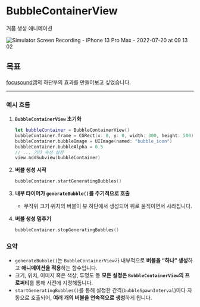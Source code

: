 # BubbleContainerView
거품 생성 애니메이션

![Simulator Screen Recording - iPhone 13 Pro Max - 2022-07-20 at 09 13 02](https://user-images.githubusercontent.com/35207196/179869073-f831dfaa-eb0b-43b8-b64f-56573f305b8e.gif)

## 목표
[focusound앱](https://apps.apple.com/kr/app/focusound/id1271686722?l=en)의 하단부의 효과를 만들어보고 싶었습니다.

---

### 예시 흐름

1. **`BubbleContainerView` 초기화**  
   ```swift
   let bubbleContainer = BubbleContainerView()
   bubbleContainer.frame = CGRect(x: 0, y: 0, width: 300, height: 500)
   bubbleContainer.bubbleImage = UIImage(named: "bubble_icon")
   bubbleContainer.bubbleAlpha = 0.5
   // ... 기타 속성 설정
   view.addSubview(bubbleContainer)
   ```

2. **버블 생성 시작**  
   ```swift
   bubbleContainer.startGeneratingBubbles()
   ```

3. **내부 타이머가 `generateBubble()`를 주기적으로 호출**  
   - 무작위 크기·위치의 버블이 뷰 하단에서 생성되어 위로 움직이면서 사라집니다.

4. **버블 생성 멈추기**  
   ```swift
   bubbleContainer.stopGeneratingBubbles()
   ```

### 요약

- `generateBubble()`는 `BubbleContainerView`가 내부적으로 **버블을 “하나” 생성**하고 **애니메이션을 적용**하는 함수입니다.  
- 크기, 위치, 이미지 혹은 색상, 투명도 등 **모든 설정은 `BubbleContainerView`의 프로퍼티**를 통해 사전에 지정해둡니다.  
- `startGeneratingBubbles()`를 통해 설정한 간격(`bubbleSpawnInterval`)마다 자동으로 호출되어, **여러 개의 버블을 연속적으로 생성**하게 됩니다.
